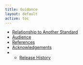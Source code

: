 ```yaml
---
title: Guidance
layout: default
active: toc
---
```



* <a href="relationshipToAnotherStandard.html">Relationship to Another Standard</a>
* <a href="audience.html">Audience</a>
* <a href="references.html">References</a>
* <a href="acknowledgements.html">Acknowledgements</a>
* * <a href="releaseHistory.html">Release History</a>
